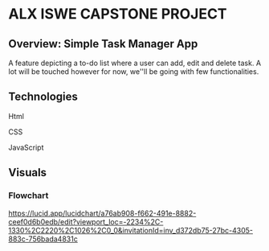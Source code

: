 # ALX ISWE CAPSTONE PROJECT

## Overview: Simple Task Manager App

A feature depicting a to-do list where a user can add, edit and delete task.
A lot will be touched however for now, we''ll be going with few functionalities.

## Technologies

Html

CSS

JavaScript

## Visuals

### Flowchart

https://lucid.app/lucidchart/a76ab908-f662-491e-8882-ceef0d6b0edb/edit?viewport_loc=-2234%2C-1330%2C2220%2C1026%2C0_0&invitationId=inv_d372db75-27bc-4305-883c-756bada4831c
